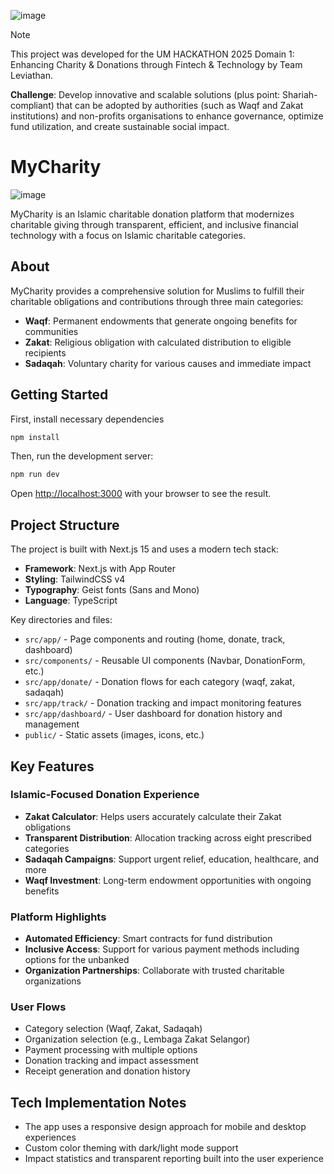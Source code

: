 ![image](https://github.com/user-attachments/assets/0705bdbe-1a6a-47c4-ae47-4cd4e529e079)

> [!NOTE]
> This project was developed for the UM HACKATHON 2025 Domain 1: Enhancing Charity & Donations through Fintech & Technology by Team Leviathan.
>
> **Challenge**: Develop innovative and scalable solutions (plus point: Shariah-compliant) that can be adopted by 
> authorities (such as Waqf and Zakat institutions) and non-profits organisations to enhance governance,
> optimize fund utilization, and create sustainable social impact.

# MyCharity
![image](https://github.com/user-attachments/assets/d312125c-a31c-4d62-9a57-8f971b3126b2)

MyCharity is an Islamic charitable donation platform that modernizes charitable giving through transparent, efficient, and inclusive financial technology with a focus on Islamic charitable categories.

## About

MyCharity provides a comprehensive solution for Muslims to fulfill their charitable obligations and contributions through three main categories:

- **Waqf**: Permanent endowments that generate ongoing benefits for communities
- **Zakat**: Religious obligation with calculated distribution to eligible recipients
- **Sadaqah**: Voluntary charity for various causes and immediate impact

## Getting Started

First, install necessary dependencies

```bash
npm install
```

Then, run the development server:

```bash
npm run dev
```

Open [http://localhost:3000](http://localhost:3000) with your browser to see the result.

## Project Structure

The project is built with Next.js 15 and uses a modern tech stack:

- **Framework**: Next.js with App Router
- **Styling**: TailwindCSS v4
- **Typography**: Geist fonts (Sans and Mono)
- **Language**: TypeScript

Key directories and files:
- `src/app/` - Page components and routing (home, donate, track, dashboard)
- `src/components/` - Reusable UI components (Navbar, DonationForm, etc.)
- `src/app/donate/` - Donation flows for each category (waqf, zakat, sadaqah)
- `src/app/track/` - Donation tracking and impact monitoring features
- `src/app/dashboard/` - User dashboard for donation history and management
- `public/` - Static assets (images, icons, etc.)

## Key Features

### Islamic-Focused Donation Experience
- **Zakat Calculator**: Helps users accurately calculate their Zakat obligations
- **Transparent Distribution**: Allocation tracking across eight prescribed categories
- **Sadaqah Campaigns**: Support urgent relief, education, healthcare, and more
- **Waqf Investment**: Long-term endowment opportunities with ongoing benefits

### Platform Highlights
- **Automated Efficiency**: Smart contracts for fund distribution
- **Inclusive Access**: Support for various payment methods including options for the unbanked
- **Organization Partnerships**: Collaborate with trusted charitable organizations

### User Flows
- Category selection (Waqf, Zakat, Sadaqah)
- Organization selection (e.g., Lembaga Zakat Selangor)
- Payment processing with multiple options
- Donation tracking and impact assessment
- Receipt generation and donation history

## Tech Implementation Notes

- The app uses a responsive design approach for mobile and desktop experiences
- Custom color theming with dark/light mode support
- Impact statistics and transparent reporting built into the user experience
